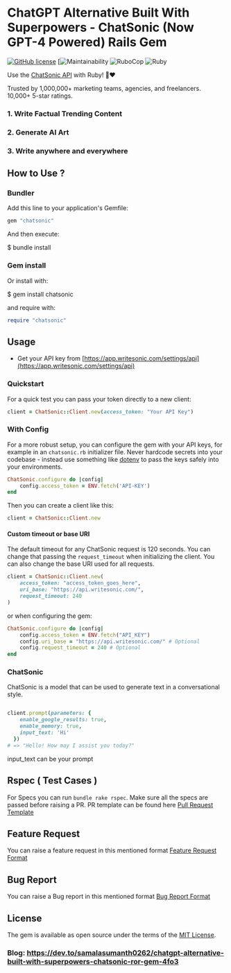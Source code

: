 # ChatGPT Alternative Built With Superpowers - ChatSonic (Now GPT-4 Powered) Rails Gem

[![GitHub license](https://img.shields.io/badge/license-MIT-blue.svg)](https://github.com/SamalaSumanth0262/chatsonic/blob/master/LICENSE)
[![Maintainability](https://api.codeclimate.com/v1/badges/a99a88d28ad37a79dbf6/maintainability)
![RuboCop](https://github.com/SamalaSumanth0262/chatsonic/actions/workflows/rubocop.yml/badge.svg)
![Ruby](https://github.com/SamalaSumanth0262/chatsonic/actions/workflows/ruby.yml/badge.svg)

Use the [ChatSonic API](https://writesonic.com/chat) with Ruby! 🤖❤️

Trusted by 1,000,000+ marketing teams, agencies, and freelancers. 10,000+ 5-star ratings.

### 1. Write Factual Trending Content
### 2. Generate AI Art
### 3. Write anywhere and everywhere

## How to Use ?

### Bundler

Add this line to your application's Gemfile:

```ruby
gem "chatsonic"
```

And then execute:

$ bundle install

### Gem install

Or install with:

$ gem install chatsonic

and require with:

```ruby
require "chatsonic"
```


## Usage

- Get your API key from [https://app.writesonic.com/settings/api](https://app.writesonic.com/settings/api)

### Quickstart

For a quick test you can pass your token directly to a new client:

```ruby
client = ChatSonic::Client.new(access_token: "Your API Key")
```

### With Config

For a more robust setup, you can configure the gem with your API keys, for example in an `chatsonic.rb` initializer file. Never hardcode secrets into your codebase - instead use something like [dotenv](https://github.com/motdotla/dotenv) to pass the keys safely into your environments.

```ruby
ChatSonic.configure do |config|
    config.access_token = ENV.fetch('API-KEY')
end
```

Then you can create a client like this:

```ruby
client = ChatSonic::Client.new
```

#### Custom timeout or base URI

The default timeout for any ChatSonic request is 120 seconds. You can change that passing the `request_timeout` when initializing the client. You can also change the base URI used for all requests. 

```ruby
client = ChatSonic::Client.new(
    access_token: "access_token_goes_here",
    uri_base: "https://api.writesonic.com/",
    request_timeout: 240
)
```

or when configuring the gem:

```ruby
ChatSonic.configure do |config|
    config.access_token = ENV.fetch("API_KEY")
    config.uri_base = "https://api.writesonic.com/" # Optional
    config.request_timeout = 240 # Optional
end
```

### ChatSonic

ChatSonic is a model that can be used to generate text in a conversational style.

```ruby

client.prompt(parameters: {
    enable_google_results: true,
    enable_memory: true,
    input_text: 'Hi'
  })
# => "Hello! How may I assist you today?"
```

input_text can be your prompt

## Rspec ( Test Cases )

For Specs you can run `bundle rake rspec`. Make sure all the specs are passed before raising a PR. PR template can be found here [Pull Request Template](https://github.com/SamalaSumanth0262/chatsonic/blob/master/pull_request_template.md)

## Feature Request
You can raise a feature request in this mentioned format [Feature Request Format](https://github.com/SamalaSumanth0262/chatsonic/blob/master/.github/ISSUE_TEMPLATE/feature_request.md)

## Bug Report
You can raise a Bug report in this mentioned format [Bug Report Format](https://github.com/SamalaSumanth0262/chatsonic/blob/master/.github/ISSUE_TEMPLATE/bug_report.md)


## License

The gem is available as open source under the terms of the [MIT License](https://opensource.org/licenses/MIT).

### Blog: https://dev.to/samalasumanth0262/chatgpt-alternative-built-with-superpowers-chatsonic-ror-gem-4fo3
